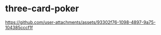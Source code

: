 # three-card-poker

https://github.com/user-attachments/assets/93302f76-1098-4897-9a75-104385cccf1f

